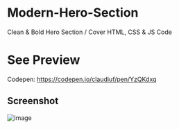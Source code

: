 # Modern-Hero-Section
Clean &amp; Bold Hero Section / Cover HTML, CSS &amp; JS Code

# See Preview
Codepen: https://codepen.io/claudiuf/pen/YzQKdxq

## Screenshot
![image](https://user-images.githubusercontent.com/12200607/131262213-a9ccccfd-6374-4fc3-b6a2-8daaf579ab1a.png)

